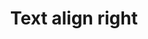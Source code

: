 ---
title: Text align right
tags:
icon: text-align-right
svg: '<svg xmlns="http://www.w3.org/2000/svg" width="24" height="24" fill="none" viewBox="0 0 24 24" stroke-width="1.5" stroke-linecap="round" stroke-linejoin="round" stroke="currentColor"><path d="M4.5 6h15m-10 4h10m-15 4h15m-10 4h10"/></svg>'
---